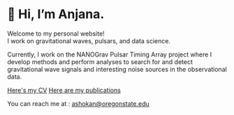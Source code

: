 # 👋 Hi, I’m Anjana.

Welcome to my personal website!  
I work on gravitational waves, pulsars, and data science.

Currently, I work on the NANOGrav Pulsar Timing Array project where I develop methods and perform analyses to search for and detect gravitational wave signals and interesting noise sources in the observational data. 

[Here's my CV](AnjanaAshok_CV.pdf)
[Here are my publications](https://inspirehep.net/authors/1889521)

You can reach me at : ashokan@oregonstate.edu

